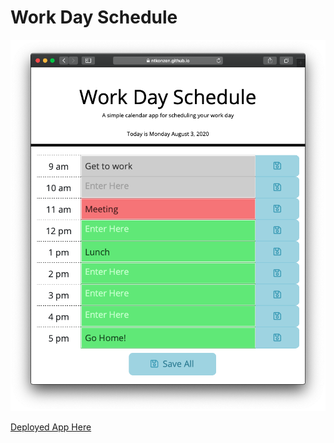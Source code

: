 # Work Day Schedule

![A screenshot of the deployed application](./assets/screenshots/screenshot.png)

[Deployed App Here](https://ntkonzen.github.io/Work-Day-Schedule/)